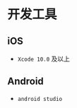 # 开发工具

## iOS

- `Xcode 10.0` 及以上

## Android

- `android studio`
  <!-- android sdk 版本为 17 即 4.2，低于 4.2 版本的暂不支持 -->
